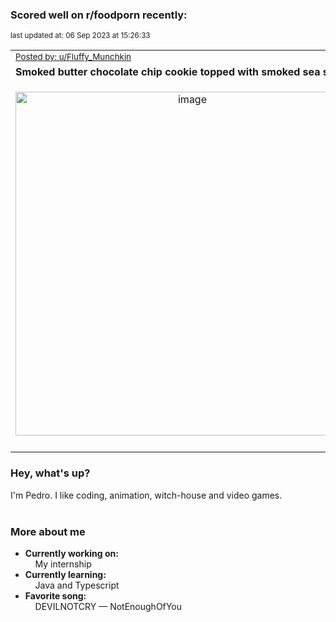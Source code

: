 ### Scored well on r/foodporn recently:

<p align="left"><sub>last updated at: 06 Sep 2023 at 15:26:33</sub></p>

|   |
| --- |
| <sub>[Posted by: u/Fluffy_Munchkin][source]</sub> |
| **Smoked butter chocolate chip cookie topped with smoked sea salt.** | 
|<p align="center"> <img alt="image" src="https://i.redd.it/ephu9vxckfmb1.jpg" width="550" /> </p>|
|   |

### Hey, what's up?

I'm Pedro. I like coding, animation, witch-house and video games.<br><br>

### More about me
- **Currently working on:**  
&nbsp;&nbsp;&nbsp;&nbsp;My internship
- **Currently learning:**  
&nbsp;&nbsp;&nbsp;&nbsp;Java and Typescript
- **Favorite song:**  
&nbsp;&nbsp;&nbsp;&nbsp;DEVILNOTCRY — NotEnoughOfYou<br><br>

  



  
  
  
[linkedin]: https://linkedin.com/in/pedro-h-r-gomes-8a487b14a/
[gmail]: mailto:pilique11@gmail.com
[source]: https://reddit.com/r/FoodPorn/comments/16amven/smoked_butter_chocolate_chip_cookie_topped_with/
[redditAPI]: https://www.reddit.com/dev/api/
